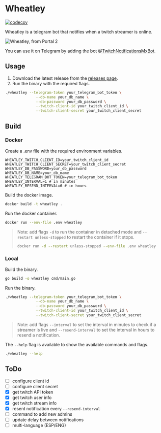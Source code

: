 # Wheatley

[![codecov](https://codecov.io/gh/tecnologer/wheatley/graph/badge.svg?token=4FBM21AOBC)](https://codecov.io/gh/tecnologer/wheatley)

Wheatley is a telegram bot that notifies when a twitch streamer is online.

![Wheatley, from Portal 2][1]


You can use it on Telegram by adding the bot [@TwitchNotificationsMxBot](https://t.me/@TwitchNotificationsMxBot).

## Usage

1. Download the latest release from the [releases page][2].
2. Run the binary with the required flags.

```bash
./wheatley --telegram-token your_telegram_bot_token \
              --db-name your_db_name \
              --db-password your_db_password \
              --twitch-client-id your_twitch_client_id \
              --twitch-client-secret your_twitch_client_secret
```

## Build

### Docker

Create a .env file with the required environment variables.

```
WHEATLEY_TWITCH_CLIENT_ID=your_twitch_client_id
WHEATLEY_TWITCH_CLIENT_SECRET=your_twitch_client_secret
WHEATLEY_DB_PASSWORD=your_db_password
WHEATLEY_DB_NAME=your_db_name
WHEATLEY_TELEGRAM_BOT_TOKEN=your_telegram_bot_token
WHEATLEY_INTERVAL=1 # in minutes
WHEATLEY_RESEND_INTERVAL=6 # in hours
```

Build the docker image.
```bash
docker build -t wheatley .
```

Run the docker container.
```bash
docker run --env-file .env wheatley
```

> Note: add flags `-d` to run the container in detached mode and `--restart unless-stopped` to restart the container if it stops.
> ```bash
> docker run -d --restart unless-stopped --env-file .env wheatley
> ```

### Local

Build the binary.

```bash
go build -o wheatley cmd/main.go
```

Run the binary.

```bash
./wheatley --telegram-token your_telegram_bot_token \
              --db-name your_db_name \
              --db-password your_db_password \
              --twitch-client-id your_twitch_client_id \
              --twitch-client-secret your_twitch_client_secret
```

> Note: add flags `--interval` to set the interval in minutes to check if a streamer is live and `--resend-interval` to set the interval in hours to resend a notification.

The `--help` flag is available to show the available commands and flags.

```bash
./wheatley --help
```

## ToDo

- [ ] configure client id
- [ ] configure client secret
- [x] get twitch API token
- [x] get twitch user info
- [x] get twitch stream info
- [x] resent notification every `--resend-interval`
- [ ] command to add new admins
- [ ] update delay between notifications
- [ ] multi-language (ESP/ENG)

[1]: https://i1.theportalwiki.net/img/thumb/9/94/Wheatley.png/300px-Wheatley.png
[2]: https://github.com/tecnologer/wheatley/releases
